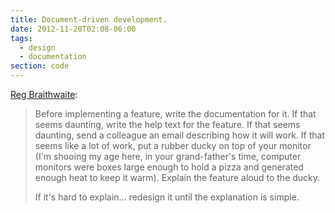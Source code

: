 ```yaml
---
title: Document-driven development.
date: 2012-11-20T02:08-06:00
tags:
  - design
  - documentation
section: code
---
```


[Reg Braithwaite](http://raganwald.posterous.com/dee-cubed):

> Before implementing a feature, write the documentation for it. If that seems daunting, write the help text for the feature. If that seems daunting, send a colleague an email describing how it will work. If that seems like a lot of work, put a rubber ducky on top of your monitor (I'm shooing my age here, in your grand-father's time, computer monitors were boxes large enough to hold a pizza and generated enough heat to keep it warm). Explain the feature aloud to the ducky.
>
> If it's hard to explain... redesign it until the explanation is simple.
